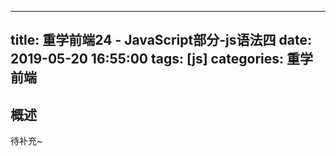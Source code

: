 
---
title: 重学前端24 - JavaScript部分-js语法四
date: 2019-05-20 16:55:00
tags: [js]
categories: 重学前端
---

## 概述
待补充~
